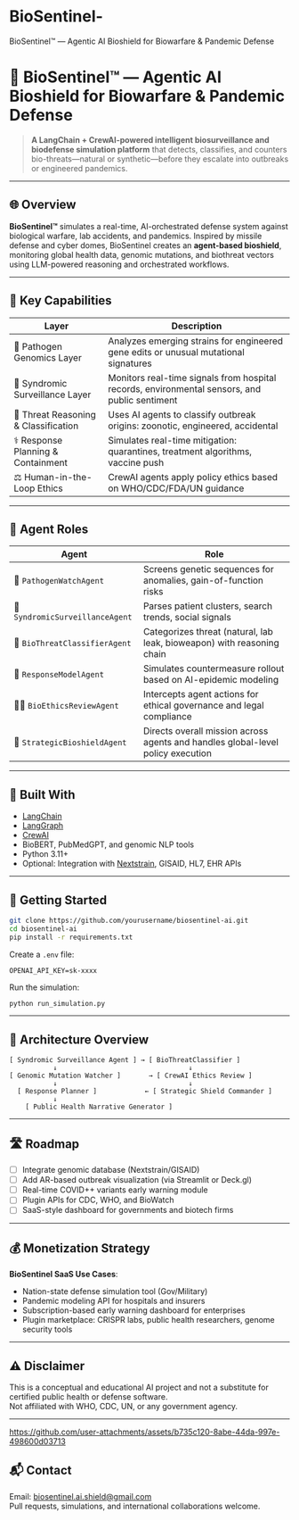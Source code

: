 # BioSentinel-
BioSentinel™ — Agentic AI Bioshield for Biowarfare &amp; Pandemic Defense

# 🧬 BioSentinel™ — Agentic AI Bioshield for Biowarfare & Pandemic Defense

> **A LangChain + CrewAI-powered intelligent biosurveillance and biodefense simulation platform** that detects, classifies, and counters bio-threats—natural or synthetic—before they escalate into outbreaks or engineered pandemics.

---

## 🌐 Overview

**BioSentinel™** simulates a real-time, AI-orchestrated defense system against biological warfare, lab accidents, and pandemics. Inspired by missile defense and cyber domes, BioSentinel creates an **agent-based bioshield**, monitoring global health data, genomic mutations, and biothreat vectors using LLM-powered reasoning and orchestrated workflows.

---

## 🧠 Key Capabilities

| Layer | Description |
|-------|-------------|
| 🧬 Pathogen Genomics Layer | Analyzes emerging strains for engineered gene edits or unusual mutational signatures |
| 📡 Syndromic Surveillance Layer | Monitors real-time signals from hospital records, environmental sensors, and public sentiment |
| 🧠 Threat Reasoning & Classification | Uses AI agents to classify outbreak origins: zoonotic, engineered, accidental |
| ⚕️ Response Planning & Containment | Simulates real-time mitigation: quarantines, treatment algorithms, vaccine push |
| ⚖️ Human-in-the-Loop Ethics | CrewAI agents apply policy ethics based on WHO/CDC/FDA/UN guidance |

---

## 🧬 Agent Roles

| Agent | Role |
|-------|------|
| 🧫 `PathogenWatchAgent` | Screens genetic sequences for anomalies, gain-of-function risks |
| 📡 `SyndromicSurveillanceAgent` | Parses patient clusters, search trends, social signals |
| 🔬 `BioThreatClassifierAgent` | Categorizes threat (natural, lab leak, bioweapon) with reasoning chain |
| 🧪 `ResponseModelAgent` | Simulates countermeasure rollout based on AI-epidemic modeling |
| 🧑‍⚖️ `BioEthicsReviewAgent` | Intercepts agent actions for ethical governance and legal compliance |
| 🧠 `StrategicBioshieldAgent` | Directs overall mission across agents and handles global-level policy execution |

---

## 🧪 Built With

- [LangChain](https://www.langchain.com/)
- [LangGraph](https://docs.langchain.com/langgraph/)
- [CrewAI](https://docs.crewai.com/)
- BioBERT, PubMedGPT, and genomic NLP tools
- Python 3.11+
- Optional: Integration with [Nextstrain](https://nextstrain.org/), GISAID, HL7, EHR APIs

---

## 🚀 Getting Started

```bash
git clone https://github.com/yourusername/biosentinel-ai.git
cd biosentinel-ai
pip install -r requirements.txt
```

Create a `.env` file:
```
OPENAI_API_KEY=sk-xxxx
```

Run the simulation:
```bash
python run_simulation.py
```

---

## 🧭 Architecture Overview

```
[ Syndromic Surveillance Agent ] → [ BioThreatClassifier ]
           ↓                                 ↓
[ Genomic Mutation Watcher ]       → [ CrewAI Ethics Review ]
           ↓                                 ↓
  [ Response Planner ]            ← [ Strategic Shield Commander ]
           ↓
    [ Public Health Narrative Generator ]
```

---

## 🛣️ Roadmap

- [ ] Integrate genomic database (Nextstrain/GISAID)
- [ ] Add AR-based outbreak visualization (via Streamlit or Deck.gl)
- [ ] Real-time COVID++ variants early warning module
- [ ] Plugin APIs for CDC, WHO, and BioWatch
- [ ] SaaS-style dashboard for governments and biotech firms

---

## 💰 Monetization Strategy

**BioSentinel SaaS Use Cases**:
- Nation-state defense simulation tool (Gov/Military)
- Pandemic modeling API for hospitals and insurers
- Subscription-based early warning dashboard for enterprises
- Plugin marketplace: CRISPR labs, public health researchers, genome security tools

---

## ⚠️ Disclaimer

This is a conceptual and educational AI project and not a substitute for certified public health or defense software.  
Not affiliated with WHO, CDC, UN, or any government agency.

---


https://github.com/user-attachments/assets/b735c120-8abe-44da-997e-498600d03713


## 📬 Contact

Email: biosentinel.ai.shield@gmail.com  
Pull requests, simulations, and international collaborations welcome.
